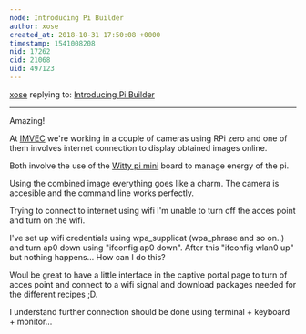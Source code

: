 ```yaml
---
node: Introducing Pi Builder
author: xose
created_at: 2018-10-31 17:50:08 +0000
timestamp: 1541008208
nid: 17262
cid: 21068
uid: 497123
---
```




[xose](../profile/xose) replying to: [Introducing Pi Builder](../notes/icarito/10-21-2018/introducing-pi-builder)

----
Amazing!

At [IMVEC](https://publiclab.org/profile/imvec) we're working in a couple of cameras using RPi zero and one of them involves internet connection to display obtained images online.

Both involve the use of the [Witty pi mini](http://www.uugear.com/product/wittypi-mini/) board to manage energy of the pi.

Using the combined image everything goes like a charm. The camera is accesible and the command line works perfectly. 

Trying to connect to internet using wifi I'm unable to turn off the acces point and turn on the wifi. 

I've set up wifi credentials using wpa_supplicat (wpa_phrase and so on..) and turn ap0 down using "ifconfig ap0 down". After this "ifconfig wlan0 up" but nothing happens... How can I do this?

Woul be great to have a little interface in the captive portal page to turn of acces point and connect to a wifi signal and download packages needed for the different recipes ;D.

I understand further connection should be done using terminal + keyboard + monitor...   


 